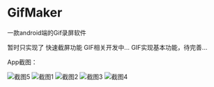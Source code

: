 # GifMaker
一款android端的Gif录屏软件

暂时只实现了 快速截屏功能 GIF相关开发中...
GIF实现基本功能，待完善...


App截图：

![截图5](https://raw.githubusercontent.com/kangyang1024/GifMaker/master/1.gif)
![截图1](https://raw.githubusercontent.com/kangyang1024/GifMaker/master/Screenshot_1.png)
![截图2](https://raw.githubusercontent.com/kangyang1024/GifMaker/master/Screenshot_2.png)
![截图3](https://raw.githubusercontent.com/kangyang1024/GifMaker/master/Screenshot_3.png)
![截图4](https://raw.githubusercontent.com/kangyang1024/GifMaker/master/Screenshot_4.png)
